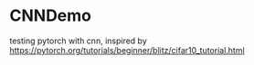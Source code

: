 # CNNDemo

testing pytorch with cnn, inspired by
https://pytorch.org/tutorials/beginner/blitz/cifar10_tutorial.html
